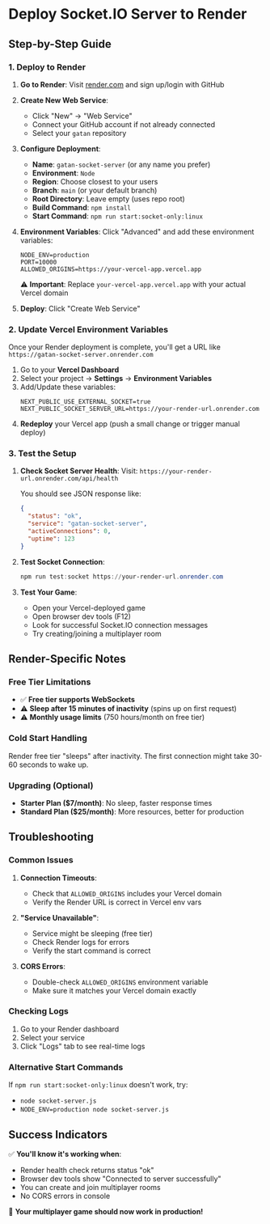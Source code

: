 # Deploy Socket.IO Server to Render

## Step-by-Step Guide

### 1. Deploy to Render

1. **Go to Render**: Visit [render.com](https://render.com) and sign up/login with GitHub

2. **Create New Web Service**:
   - Click "New" → "Web Service"
   - Connect your GitHub account if not already connected
   - Select your `gatan` repository

3. **Configure Deployment**:
   - **Name**: `gatan-socket-server` (or any name you prefer)
   - **Environment**: `Node`
   - **Region**: Choose closest to your users
   - **Branch**: `main` (or your default branch)
   - **Root Directory**: Leave empty (uses repo root)
   - **Build Command**: `npm install`
   - **Start Command**: `npm run start:socket-only:linux`

4. **Environment Variables**:
   Click "Advanced" and add these environment variables:
   ```
   NODE_ENV=production
   PORT=10000
   ALLOWED_ORIGINS=https://your-vercel-app.vercel.app
   ```
   ⚠️ **Important**: Replace `your-vercel-app.vercel.app` with your actual Vercel domain

5. **Deploy**: Click "Create Web Service"

### 2. Update Vercel Environment Variables

Once your Render deployment is complete, you'll get a URL like `https://gatan-socket-server.onrender.com`

1. Go to your **Vercel Dashboard**
2. Select your project → **Settings** → **Environment Variables**
3. Add/Update these variables:
   ```
   NEXT_PUBLIC_USE_EXTERNAL_SOCKET=true
   NEXT_PUBLIC_SOCKET_SERVER_URL=https://your-render-url.onrender.com
   ```
4. **Redeploy** your Vercel app (push a small change or trigger manual deploy)

### 3. Test the Setup

1. **Check Socket Server Health**:
   Visit: `https://your-render-url.onrender.com/api/health`
   
   You should see JSON response like:
   ```json
   {
     "status": "ok",
     "service": "gatan-socket-server",
     "activeConnections": 0,
     "uptime": 123
   }
   ```

2. **Test Socket Connection**:
   ```powershell
   npm run test:socket https://your-render-url.onrender.com
   ```

3. **Test Your Game**:
   - Open your Vercel-deployed game
   - Open browser dev tools (F12)
   - Look for successful Socket.IO connection messages
   - Try creating/joining a multiplayer room

## Render-Specific Notes

### Free Tier Limitations
- ✅ **Free tier supports WebSockets**
- ⚠️ **Sleep after 15 minutes of inactivity** (spins up on first request)
- ⚠️ **Monthly usage limits** (750 hours/month on free tier)

### Cold Start Handling
Render free tier "sleeps" after inactivity. The first connection might take 30-60 seconds to wake up.

### Upgrading (Optional)
- **Starter Plan ($7/month)**: No sleep, faster response times
- **Standard Plan ($25/month)**: More resources, better for production

## Troubleshooting

### Common Issues

1. **Connection Timeouts**:
   - Check that `ALLOWED_ORIGINS` includes your Vercel domain
   - Verify the Render URL is correct in Vercel env vars

2. **"Service Unavailable"**:
   - Service might be sleeping (free tier)
   - Check Render logs for errors
   - Verify the start command is correct

3. **CORS Errors**:
   - Double-check `ALLOWED_ORIGINS` environment variable
   - Make sure it matches your Vercel domain exactly

### Checking Logs
1. Go to your Render dashboard
2. Select your service
3. Click "Logs" tab to see real-time logs

### Alternative Start Commands
If `npm run start:socket-only:linux` doesn't work, try:
- `node socket-server.js`
- `NODE_ENV=production node socket-server.js`

## Success Indicators

✅ **You'll know it's working when**:
- Render health check returns status "ok"
- Browser dev tools show "Connected to server successfully"
- You can create and join multiplayer rooms
- No CORS errors in console

🎉 **Your multiplayer game should now work in production!**
